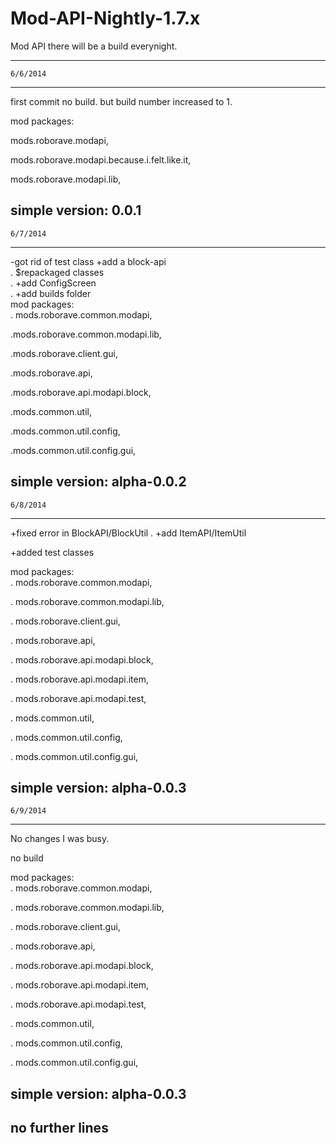 Mod-API-Nightly-1.7.x
=====================

Mod API
there will be a build everynight. 

------------------
    6/6/2014
------------------

first commit no build. but build number increased to 1.

mod packages:   

  mods.roborave.modapi,                     
  
  mods.roborave.modapi.because.i.felt.like.it, 
  
  mods.roborave.modapi.lib, 
  
  simple version: 0.0.1                                     
------------------
    6/7/2014
------------------

-got rid of test class
+add a block-api    
.
$repackaged classes       
.
+add ConfigScreen          
.
+add builds folder                                           
mod packages:                                               
  . mods.roborave.common.modapi,    
  
  .mods.roborave.common.modapi.lib,     
  
  .mods.roborave.client.gui,                                 
  
  .mods.roborave.api,                                        
  
  .mods.roborave.api.modapi.block,                           
  
  .mods.common.util,                                         
  
  .mods.common.util.config,                                  
  
  .mods.common.util.config.gui,
  
  simple version: alpha-0.0.2                               
------------------
    6/8/2014
------------------

+fixed error in BlockAPI/BlockUtil
.
+add ItemAPI/ItemUtil

+added test classes

mod packages:                                               
  . mods.roborave.common.modapi,    
  
  . mods.roborave.common.modapi.lib,     
  
  . mods.roborave.client.gui,                                 
  
  . mods.roborave.api,                                        
  
  . mods.roborave.api.modapi.block, 
  
  . mods.roborave.api.modapi.item,
  
  . mods.roborave.api.modapi.test,
    
  . mods.common.util,                                         
  
  . mods.common.util.config,                                  
  
  . mods.common.util.config.gui,
  
  simple version: alpha-0.0.3                              
------------------
    6/9/2014
------------------

No changes I was busy.

no build

mod packages:                                               
  . mods.roborave.common.modapi,    
  
  . mods.roborave.common.modapi.lib,     
  
  . mods.roborave.client.gui,                                 
  
  . mods.roborave.api,                                        
  
  . mods.roborave.api.modapi.block, 
  
  . mods.roborave.api.modapi.item,
  
  . mods.roborave.api.modapi.test,
    
  . mods.common.util,                                         
  
  . mods.common.util.config,                                  
  
  . mods.common.util.config.gui,
  
  simple version: alpha-0.0.3         
-------------------
no further lines
-------------------

